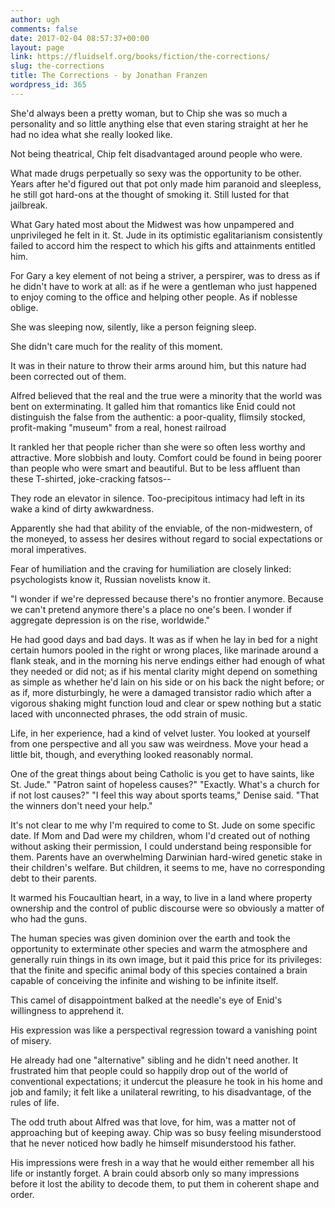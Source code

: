 ```yaml
---
author: ugh
comments: false
date: 2017-02-04 08:57:37+00:00
layout: page
link: https://fluidself.org/books/fiction/the-corrections/
slug: the-corrections
title: The Corrections - by Jonathan Franzen
wordpress_id: 365
---
```


She'd always been a pretty woman, but to Chip she was so much a personality and so little anything else that even staring straight at her he had no idea what she really looked like.
 
Not being theatrical, Chip felt disadvantaged around people who were.
 
What made drugs perpetually so sexy was the opportunity to be other. Years after he'd figured out that pot only made him paranoid and sleepless, he still got hard-ons at the thought of smoking it. Still lusted for that jailbreak.
 
What Gary hated most about the Midwest was how unpampered and unprivileged he felt in it. St. Jude in its optimistic egalitarianism consistently failed to accord him the respect to which his gifts and attainments entitled him.
 
For Gary a key element of not being a striver, a perspirer, was to dress as if he didn't have to work at all: as if he were a gentleman who just happened to enjoy coming to the office and helping other people. As if noblesse oblige.
 
She was sleeping now, silently, like a person feigning sleep.
 
She didn't care much for the reality of this moment.
 
It was in their nature to throw their arms around him, but this nature had been corrected out of them.
 
Alfred believed that the real and the true were a minority that the world was bent on exterminating. It galled him that romantics like Enid could not distinguish the false from the authentic: a poor-quality, flimsily stocked, profit-making "museum" from a real, honest railroad
 
It rankled her that people richer than she were so often less worthy and attractive. More slobbish and louty. Comfort could be found in being poorer than people who were smart and beautiful. But to be less affluent than these T-shirted, joke-cracking fatsos--
 
They rode an elevator in silence. Too-precipitous intimacy had left in its wake a kind of dirty awkwardness.
 
Apparently she had that ability of the enviable, of the non-midwestern, of the moneyed, to assess her desires without regard to social expectations or moral imperatives.
 
Fear of humiliation and the craving for humiliation are closely linked: psychologists know it, Russian novelists know it.
 
"I wonder if we're depressed because there's no frontier anymore. Because we can't pretend anymore there's a place no one's been. I wonder if aggregate depression is on the rise, worldwide."
 
He had good days and bad days. It was as if when he lay in bed for a night certain humors pooled in the right or wrong places, like marinade around a flank steak, and in the morning his nerve endings either had enough of what they needed or did not; as if his mental clarity might depend on something as simple as whether he'd lain on his side or on his back the night before; or as if, more disturbingly, he were a damaged transistor radio which after a vigorous shaking might function loud and clear or spew nothing but a static laced with unconnected phrases, the odd strain of music.
 
Life, in her experience, had a kind of velvet luster. You looked at yourself from one perspective and all you saw was weirdness. Move your head a little bit, though, and everything looked reasonably normal.
 
One of the great things about being Catholic is you get to have saints, like St. Jude." "Patron saint of hopeless causes?" "Exactly. What's a church for if not lost causes?" "I feel this way about sports teams," Denise said. "That the winners don't need your help."
 
It's not clear to me why I'm required to come to St. Jude on some specific date. If Mom and Dad were my children, whom I'd created out of nothing without asking their permission, I could understand being responsible for them. Parents have an overwhelming Darwinian hard-wired genetic stake in their children's welfare. But children, it seems to me, have no corresponding debt to their parents.
 
It warmed his Foucaultian heart, in a way, to live in a land where property ownership and the control of public discourse were so obviously a matter of who had the guns.
 
The human species was given dominion over the earth and took the opportunity to exterminate other species and warm the atmosphere and generally ruin things in its own image, but it paid this price for its privileges: that the finite and specific animal body of this species contained a brain capable of conceiving the infinite and wishing to be infinite itself.
 
This camel of disappointment balked at the needle's eye of Enid's willingness to apprehend it.
 
His expression was like a perspectival regression toward a vanishing point of misery.
 
He already had one "alternative" sibling and he didn't need another. It frustrated him that people could so happily drop out of the world of conventional expectations; it undercut the pleasure he took in his home and job and family; it felt like a unilateral rewriting, to his disadvantage, of the rules of life.
 
The odd truth about Alfred was that love, for him, was a matter not of approaching but of keeping away. Chip was so busy feeling misunderstood that he never noticed how badly he himself misunderstood his father.
 
His impressions were fresh in a way that he would either remember all his life or instantly forget. A brain could absorb only so many impressions before it lost the ability to decode them, to put them in coherent shape and order.

